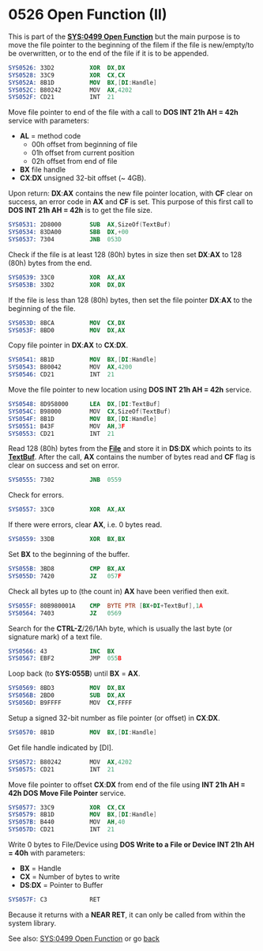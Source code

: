 # 0526 Open Function (II)

This is part of the **[SYS:0499 Open Function](0499-OPEN-FUNC.md)** but the main purpose is to move the file pointer to the beginning of the filem if the file is new/empty/to be overwritten, or to the end of the file if it is to be appended.

```nasm
SYS0526: 33D2          XOR	DX,DX
SYS0528: 33C9          XOR	CX,CX
SYS052A: 8B1D          MOV	BX,[DI:Handle]
SYS052C: B80242        MOV	AX,4202
SYS052F: CD21          INT	21
```

Move file pointer to end of the file with a call to **DOS INT 21h AH = 42h** service with parameters:
- **AL** = method code
  - 00h offset from beginning of file
  - 01h offset from current position
  - 02h offset from end of file
- **BX** file handle
- **CX**:**DX** unsigned 32-bit offset (~ 4GB).

Upon return: **DX**:**AX** contains the new file pointer location, with **CF** clear on success, an error code in **AX** and **CF** is set. This purpose of this first call to **DOS INT 21h AH = 42h** is to get the file size.

```nasm
SYS0531: 2D8000        SUB	AX,SizeOf(TextBuf)
SYS0534: 83DA00        SBB	DX,+00
SYS0537: 7304          JNB	053D
```

Check if the file is at least 128 (80h) bytes in size then set **DX**:**AX** to 128 (80h) bytes from the end.

```nasm
SYS0539: 33C0          XOR	AX,AX
SYS053B: 33D2          XOR	DX,DX
```

If the file is less than 128 (80h) bytes, then set the file pointer **DX**:**AX** to the beginning of the file.

```nasm
SYS053D: 8BCA          MOV	CX,DX
SYS053F: 8BD0          MOV	DX,AX
```

Copy file pointer in **DX**:**AX** to **CX**:**DX**.

```nasm
SYS0541: 8B1D          MOV	BX,[DI:Handle]
SYS0543: B80042        MOV	AX,4200
SYS0546: CD21          INT	21
```

Move the file pointer to new location using **DOS INT 21h AH = 42h** service.

```nasm
SYS0548: 8D958000      LEA	DX,[DI:TextBuf]
SYS054C: B98000        MOV	CX,SizeOf(TextBuf)
SYS054F: 8B1D          MOV	BX,[DI:Handle]
SYS0551: B43F          MOV	AH,3F
SYS0553: CD21          INT	21
```

Read 128 (80h) bytes from the **[File](TEXT-FILE-TYPE.md)** and store it in **DS**:**DX** which points to its **[TextBuf](TEXT-FILE-TYPE.md)**. After the call, **AX** contains the number of bytes read and **CF** flag is clear on success and set on error.

```nasm
SYS0555: 7302          JNB	0559
```

Check for errors.

```nasm
SYS0557: 33C0          XOR	AX,AX
```

If there were errors, clear **AX**, i.e. 0 bytes read.

```nasm
SYS0559: 33DB          XOR	BX,BX
```

Set **BX** to the beginning of the buffer.

```nasm
SYS055B: 3BD8          CMP	BX,AX
SYS055D: 7420          JZ	057F
```

Check all bytes up to (the count in) **AX** have been verified then exit.

```nasm
SYS055F: 80B980001A    CMP	BYTE PTR [BX+DI+TextBuf],1A
SYS0564: 7403          JZ	0569
```

Search for the **CTRL-Z**/26/1Ah byte, which is usually the last byte (or signature mark) of a text file.

```nasm
SYS0566: 43            INC	BX
SYS0567: EBF2          JMP	055B
```

Loop back (to **SYS:055B**) until **BX** = **AX**.

```nasm
SYS0569: 8BD3          MOV	DX,BX
SYS056B: 2BD0          SUB	DX,AX
SYS056D: B9FFFF        MOV	CX,FFFF
```

Setup a signed 32-bit number as file pointer (or offset) in **CX**:**DX**.

```nasm
SYS0570: 8B1D          MOV	BX,[DI:Handle]
```

Get file handle indicated by [DI].

```nasm
SYS0572: B80242        MOV	AX,4202
SYS0575: CD21          INT	21
```

Move file pointer to offset **CX**:**DX** from end of the file using **INT 21h AH = 42h DOS Move File Pointer** service.

```nasm
SYS0577: 33C9          XOR	CX,CX
SYS0579: 8B1D          MOV	BX,[DI:Handle]
SYS057B: B440          MOV	AH,40
SYS057D: CD21          INT	21
```

Write 0 bytes to File/Device using **DOS Write to a File or Device INT 21h AH = 40h** with parameters:
- **BX** = Handle
- **CX** = Number of bytes to write
- **DS**:**DX** = Pointer to Buffer 

```nasm
SYS057F: C3            RET
```

Because it returns with a **NEAR RET**, it can only be called from within the system library.

See also: [SYS:0499 Open Function](0499-OPEN-FUNC.md) or go [back](../README.md)